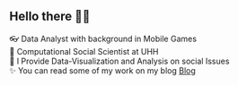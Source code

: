 ## Hello there 🧑‍💻

👓 Data Analyst with background in Mobile Games<br>
🦄 Computational Social Scientist at UHH<br>
🦬 I Provide Data-Visualization and Analysis on social Issues<br>
✨ You can read some of my work on my blog [Blog](social-prrspectives.eu)
